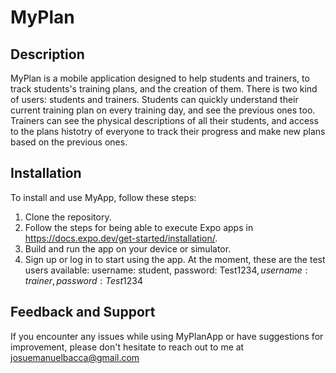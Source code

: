# MyPlan

## Description

MyPlan is a mobile application designed to help students and trainers, to track students's training plans, and the creation of them. 
There is two kind of users: students and trainers.
Students can quickly understand their current training plan on every training day, and see the previous ones too.
Trainers can see the physical descriptions of all their students, and access to the plans histotry of everyone to track their progress and make new plans based on the previous ones.

## Installation

To install and use MyApp, follow these steps:

1. Clone the repository.
2. Follow the steps for being able to execute Expo apps in https://docs.expo.dev/get-started/installation/.
4. Build and run the app on your device or simulator.
5. Sign up or log in to start using the app. At the moment, these are the test users available:
username: student, password: Test1234$, username: trainer, password: Test1234$

## Feedback and Support

If you encounter any issues while using MyPlanApp or have suggestions for improvement, please don't hesitate to reach out to me at josuemanuelbacca@gmail.com
